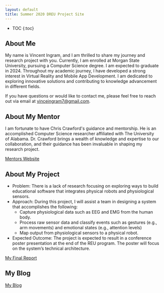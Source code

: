 ```yaml
---
layout: default
title: Summer 2020 DREU Project Site
---
```


* TOC
{:toc}

## About Me

My name is Vincent Ingram, and I am thrilled to share my journey and research project with you. Currently, I am enrolled at Morgan State University, pursuing a Computer Science degree. I am expected to graduate in 2024. Throughout my academic journey, I have developed a strong interest in Virtual Reality and Mobile App Development. I am dedicated to exploring innovative solutions and contributing to knowledge advancement in different fields.

If you have questions or would like to contact me, please feel free to reach out via email at vinceingram7@gmail.com.

## About My Mentor

I am fortunate to have Chris Crawford's guidance and mentorship. He is an accomplished Computer Science researcher affiliated with The University of Alabama. Dr. Crawford brings a wealth of knowledge and expertise to our collaboration, and their guidance has been invaluable in shaping my research project.

[Mentors Website](https://htilua.org/about-the-pi)
## About My Project

- Problem: There is a lack of research focusing on exploring ways to build educational software that integrates physical robots and physiological sensors.
- Approach: During this project, I will assist a team in designing a system that accomplishes the following:
    - Capture physiological data such as EEG and EMG from the human body.
    - Process raw sensor data and classify events such as gestures (e.g., arm movements) and emotional states (e.g., attention levels)
    - Map output from physiological sensors to a physical robot.
- Expected Outcome: The project is expected to result in a conference poster presentation at the end of the REU program. The poster will focus on the system’s technical architecture.

[My Final Report](files/finalreport2.pdf)

## My Blog

[My Blog](blog.html)
